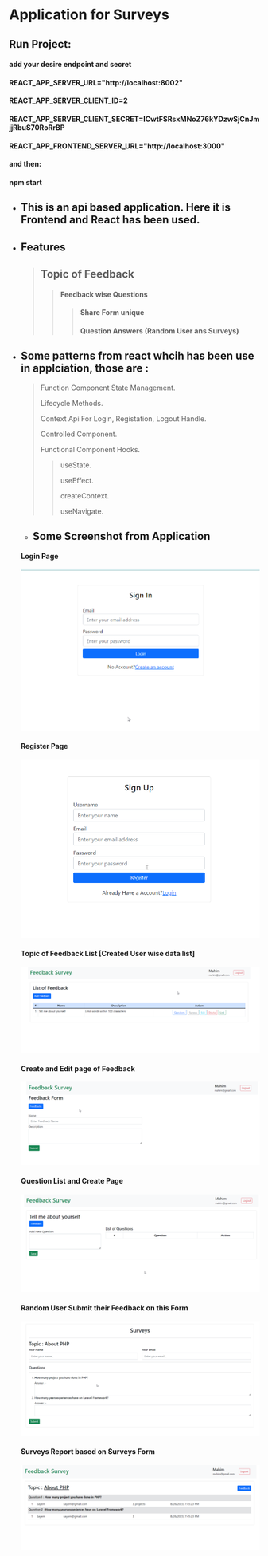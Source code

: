 # Application for Surveys
## Run Project:

#### add your desire endpoint and secret
#### REACT_APP_SERVER_URL="http://localhost:8002"
#### REACT_APP_SERVER_CLIENT_ID=2
#### REACT_APP_SERVER_CLIENT_SECRET=ICwtFSRsxMNoZ76kYDzwSjCnJmjjRbuS70RoRrBP
#### REACT_APP_FRONTEND_SERVER_URL="http://localhost:3000"
#### and then:
#### npm start


* ## This is an api based application. Here it is Frontend and React has been used.
* ## Features
    > ## Topic of Feedback
    >> #### Feedback wise Questions
    >>> #### Share Form unique
    >>> #### Question Answers  (Random User ans Surveys)
* ## Some patterns from react whcih has been use in applciation, those are : 
    > Function Component State Management.
    >
    > Lifecycle Methods.
    >
    > Context Api For Login, Registation, Logout Handle.
    >
    > Controlled Component.
    >
    > Functional Component Hooks.
    >>
    >> useState.
    >>
    >> useEffect.
    >>
    >> createContext.
    >>
    >> useNavigate.

    * ## Some Screenshot from Application
    #### Login Page
    [![Login](./login.png "login")](./login.png)
    #### Register Page
    [![register](./register.png "register")](./register.png)
    #### Topic of Feedback List [Created User wise data list]
    [![feedback_list](./feedback_list.png "feedback_list")](./feedback_list.png)
    #### Create and Edit page of Feedback
    [![feedback_add_form](./feedback_add_form.png "feedback_add_form")](./feedback_add_form.png)
    #### Question List and Create Page
    [![question_list_add_page](./question_list_add_page.png "question_list_add_page")](./question_list_add_page.png)
    #### Random User Submit their Feedback on this Form
    [![user_response_page](./user_response_page.png "user_response_page")](./user_response_page.png)
    #### Surveys Report based on Surveys Form
    [![surveys_report](./surveys_report.png "surveys_report")](./surveys_report.png)
   
 
